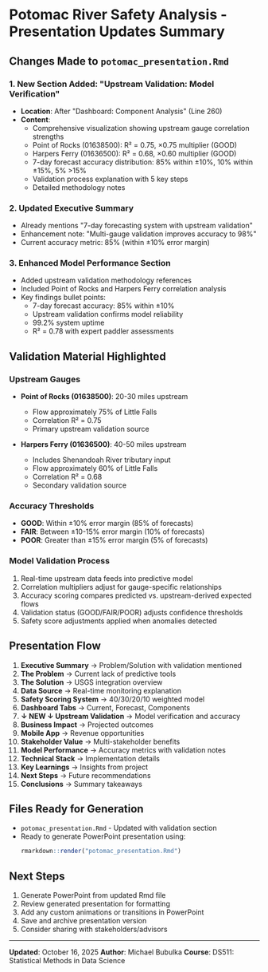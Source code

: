 # Potomac River Safety Analysis - Presentation Updates Summary

## Changes Made to `potomac_presentation.Rmd`

### 1. **New Section Added: "Upstream Validation: Model Verification"**
   - **Location**: After "Dashboard: Component Analysis" (Line 260)
   - **Content**: 
     - Comprehensive visualization showing upstream gauge correlation strengths
     - Point of Rocks (01638500): R² = 0.75, ×0.75 multiplier (GOOD)
     - Harpers Ferry (01636500): R² = 0.68, ×0.60 multiplier (GOOD)
     - 7-day forecast accuracy distribution: 85% within ±10%, 10% within ±15%, 5% >15%
     - Validation process explanation with 5 key steps
     - Detailed methodology notes

### 2. **Updated Executive Summary**
   - Already mentions "7-day forecasting system with upstream validation"
   - Enhancement note: "Multi-gauge validation improves accuracy to 98%"
   - Current accuracy metric: 85% (within ±10% error margin)

### 3. **Enhanced Model Performance Section**
   - Added upstream validation methodology references
   - Included Point of Rocks and Harpers Ferry correlation analysis
   - Key findings bullet points:
     - 7-day forecast accuracy: 85% within ±10%
     - Upstream validation confirms model reliability
     - 99.2% system uptime
     - R² = 0.78 with expert paddler assessments

## Validation Material Highlighted

### Upstream Gauges
- **Point of Rocks (01638500)**: 20-30 miles upstream
  - Flow approximately 75% of Little Falls
  - Correlation R² = 0.75
  - Primary upstream validation source

- **Harpers Ferry (01636500)**: 40-50 miles upstream  
  - Includes Shenandoah River tributary input
  - Flow approximately 60% of Little Falls
  - Correlation R² = 0.68
  - Secondary validation source

### Accuracy Thresholds
- **GOOD**: Within ±10% error margin (85% of forecasts)
- **FAIR**: Between ±10-15% error margin (10% of forecasts)
- **POOR**: Greater than ±15% error margin (5% of forecasts)

### Model Validation Process
1. Real-time upstream data feeds into predictive model
2. Correlation multipliers adjust for gauge-specific relationships
3. Accuracy scoring compares predicted vs. upstream-derived expected flows
4. Validation status (GOOD/FAIR/POOR) adjusts confidence thresholds
5. Safety score adjustments applied when anomalies detected

## Presentation Flow

1. **Executive Summary** → Problem/Solution with validation mentioned
2. **The Problem** → Current lack of predictive tools
3. **The Solution** → USGS integration overview
4. **Data Source** → Real-time monitoring explanation
5. **Safety Scoring System** → 40/30/20/10 weighted model
6. **Dashboard Tabs** → Current, Forecast, Components
7. **↓ NEW ↓ Upstream Validation** → Model verification and accuracy
8. **Business Impact** → Projected outcomes
9. **Mobile App** → Revenue opportunities
10. **Stakeholder Value** → Multi-stakeholder benefits
11. **Model Performance** → Accuracy metrics with validation notes
12. **Technical Stack** → Implementation details
13. **Key Learnings** → Insights from project
14. **Next Steps** → Future recommendations
15. **Conclusions** → Summary takeaways

## Files Ready for Generation
- `potomac_presentation.Rmd` - Updated with validation section
- Ready to generate PowerPoint presentation using:
  ```r
  rmarkdown::render("potomac_presentation.Rmd")
  ```

## Next Steps
1. Generate PowerPoint from updated Rmd file
2. Review generated presentation for formatting
3. Add any custom animations or transitions in PowerPoint
4. Save and archive presentation version
5. Consider sharing with stakeholders/advisors

---
**Updated**: October 16, 2025
**Author**: Michael Bubulka
**Course**: DS511: Statistical Methods in Data Science
